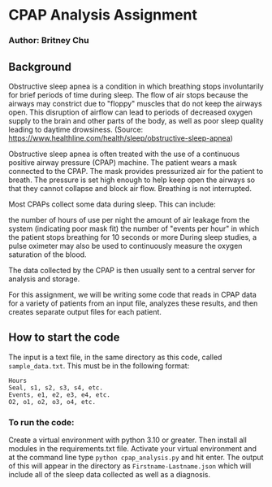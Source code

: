 # CPAP Analysis Assignment

### Author: Britney Chu

## Background
Obstructive sleep apnea is a condition in which breathing stops involuntarily for brief periods of time during sleep. The flow of air stops because the airways may constrict due to "floppy" muscles that do not keep the airways open. This disruption of airflow can lead to periods of decreased oxygen supply to the brain and other parts of the body, as well as poor sleep quality leading to daytime drowsiness. (Source: https://www.healthline.com/health/sleep/obstructive-sleep-apnea)

Obstructive sleep apnea is often treated with the use of a continuous positive airway pressure (CPAP) machine. The patient wears a mask connected to the CPAP. The mask provides pressurized air for the patient to breath. The pressure is set high enough to help keep open the airways so that they cannot collapse and block air flow. Breathing is not interrupted.

Most CPAPs collect some data during sleep. This can include:

the number of hours of use per night
the amount of air leakage from the system (indicating poor mask fit)
the number of "events per hour" in which the patient stops breathing for 10 seconds or more
During sleep studies, a pulse oximeter may also be used to continuously measure the oxygen saturation of the blood.

The data collected by the CPAP is then usually sent to a central server for analysis and storage.

For this assignment, we will be writing some code that reads in CPAP data for a variety of patients from an input file, analyzes these results, and then creates separate output files for each patient.

## How to start the code

The input is a text file, in the same directory as this code, called `sample_data.txt`.
This must be in the following format:

```FirstName LastName
Hours
Seal, s1, s2, s3, s4, etc.
Events, e1, e2, e3, e4, etc.
O2, o1, o2, o3, o4, etc.
```

### To run the code:

Create a virtual environment with python 3.10 or greater. Then install all modules in the requirements.txt file. Activate your virtual environment and at the command line
 type `python cpap_analysis.py` and hit enter. The output of this will appear in the directory as `Firstname-Lastname.json` which will include all of the sleep data collected as well as a diagnosis. 
